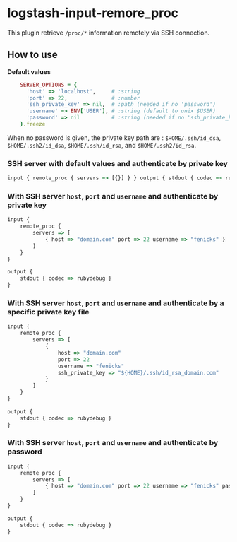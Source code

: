 # logstash-input-remore_proc
This plugin retrieve `/proc/*` information remotely via SSH connection.

## How to use

**Default values**

```ruby
    SERVER_OPTIONS = {
      'host' => 'localhost',     # :string
      'port' => 22,              # :number
      'ssh_private_key' => nil,  # :path (needed if no 'password')
      'username' => ENV['USER'], # :string (default to unix $USER)
      'password' => nil          # :string (needed if no 'ssh_private_key')
    }.freeze
```

When no password is given, the private key path are : `$HOME/.ssh/id_dsa`, `$HOME/.ssh2/id_dsa`, `$HOME/.ssh/id_rsa`, and `$HOME/.ssh2/id_rsa`.

### SSH server with default values and authenticate by private key

```javascript
input { remote_proc { servers => [{}] } } output { stdout { codec => rubydebug } }
```

### With SSH server `host`, `port` and `username` and authenticate by private key

```javascript
input {
    remote_proc {
        servers => [
            { host => "domain.com" port => 22 username => "fenicks" }
        ]
    }
}

output {
    stdout { codec => rubydebug }
}
```

### With SSH server `host`, `port` and `username` and authenticate by a specific private key file

```javascript
input {
    remote_proc {
        servers => [
            {
                host => "domain.com"
                port => 22
                username => "fenicks"
                ssh_private_key => "${HOME}/.ssh/id_rsa_domain.com"
            }
        ]
    }
}

output {
    stdout { codec => rubydebug }
}
```

### With SSH server `host`, `port` and `username` and authenticate by password
```javascript
input {
    remote_proc {
        servers => [
            { host => "domain.com" port => 22 username => "fenicks" password => "my_password!" }
        ]
    }
}

output {
    stdout { codec => rubydebug }
}
```
